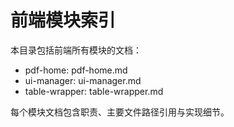 # 前端模块索引

本目录包括前端所有模块的文档：

- pdf-home: pdf-home.md
- ui-manager: ui-manager.md
- table-wrapper: table-wrapper.md

每个模块文档包含职责、主要文件路径引用与实现细节。